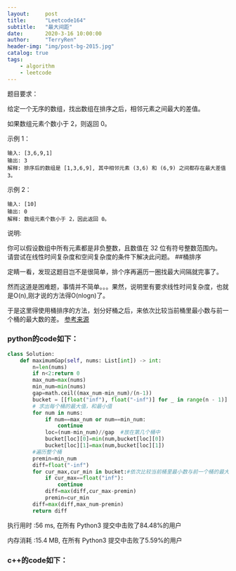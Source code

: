 ```yaml
---
layout:     post
title:      "Leetcode164"
subtitle:   "最大间距"
date:       2020-3-16 10:00:00
author:     "TerryRen"
header-img: "img/post-bg-2015.jpg"
catalog: true
tags:
    - algorithm
    - leetcode
---
```

题目要求：

给定一个无序的数组，找出数组在排序之后，相邻元素之间最大的差值。

如果数组元素个数小于 2，则返回 0。



示例 1：
```
输入: [3,6,9,1]
输出: 3
解释: 排序后的数组是 [1,3,6,9], 其中相邻元素 (3,6) 和 (6,9) 之间都存在最大差值 3。
```


示例 2：
```
输入: [10]
输出: 0
解释: 数组元素个数小于 2，因此返回 0。
```
说明:

你可以假设数组中所有元素都是非负整数，且数值在 32 位有符号整数范围内。
请尝试在线性时间复杂度和空间复杂度的条件下解决此问题。
##桶排序

定睛一看，发现这题目岂不是很简单，排个序再遍历一圈找最大间隔就完事了。

然而这道是困难题，事情并不简单。。。果然，说明里有要求线性时间复杂度，也就是O(n),刚才说的方法得O(nlogn)了。

于是这里得使用桶排序的方法，划分好桶之后，来依次比较当前桶里最小数与前一个桶的最大数的差。
[参考来源](https://leetcode-cn.com/problems/maximum-gap/solution/tong-pai-xu-by-powcai/)


### python的code如下：


```python
class Solution:
    def maximumGap(self, nums: List[int]) -> int:
        n=len(nums)
        if n<2:return 0
        max_num=max(nums)
        min_num=min(nums)
        gap=math.ceil((max_num-min_num)/(n-1))
        bucket = [[float("inf"), float("-inf")] for _ in range(n - 1)]
        # 求出每个桶的最大值，和最小值
        for num in nums:
            if num==max_num or num==min_num:
                continue
            loc=(num-min_num)//gap  #放在第几个桶中
            bucket[loc][0]=min(num,bucket[loc][0])
            bucket[loc][1]=max(num,bucket[loc][1])
        #遍历整个桶
        premin=min_num
        diff=float("-inf")
        for cur_max,cur_min in bucket:#依次比较当前桶里最小数与前一个桶的最大数的差
            if cur_max==float("inf"):
                continue
            diff=max(diff,cur_max-premin)
            premin=cur_min
        diff=max(diff,max_num-premin)
        return diff
```
执行用时 :56 ms, 在所有 Python3 提交中击败了84.48%的用户

内存消耗 :15.4 MB, 在所有 Python3 提交中击败了5.59%的用户
### c++的code如下：

```c

```
